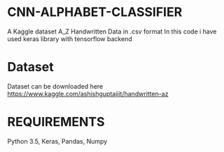 # CNN-ALPHABET-CLASSIFIER
A Kaggle dataset A_Z Handwritten Data in .csv format
In this code i have used keras library with tensorflow backend

# Dataset
Dataset can be downloaded here
https://www.kaggle.com/ashishguptajiit/handwritten-az


# REQUIREMENTS
Python 3.5,
Keras,
Pandas,
Numpy
